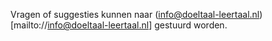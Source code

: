 <title>Doeltaal Leertaal</title>

Vragen of suggesties kunnen naar (info@doeltaal-leertaal.nl)[mailto://info@doeltaal-leertaal.nl] gestuurd worden.


